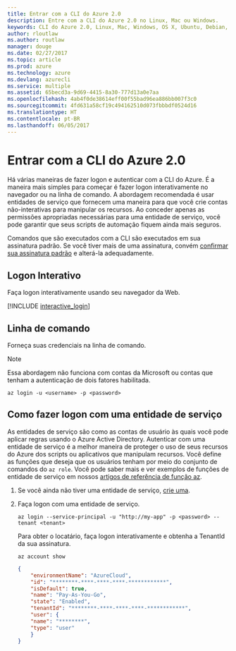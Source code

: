 ```yaml
---
title: Entrar com a CLI do Azure 2.0
description: Entre com a CLI do Azure 2.0 no Linux, Mac ou Windows.
keywords: CLI do Azure 2.0, Linux, Mac, Windows, OS X, Ubuntu, Debian, CentOS, RHEL, SUSE, CoreOS, Docker, Windows, Python, PIP
author: rloutlaw
ms.author: routlaw
manager: douge
ms.date: 02/27/2017
ms.topic: article
ms.prod: azure
ms.technology: azure
ms.devlang: azurecli
ms.service: multiple
ms.assetid: 65becd3a-9d69-4415-8a30-777d13a0e7aa
ms.openlocfilehash: 4ab4f0de38614eff00f55bad96ea886bb007f3c0
ms.sourcegitcommit: 4fd631a58cf19c494162510d073fbbbdf0524d16
ms.translationtype: HT
ms.contentlocale: pt-BR
ms.lasthandoff: 06/05/2017
---
```

# <a name="log-in-with-azure-cli-20"></a>Entrar com a CLI do Azure 2.0

Há várias maneiras de fazer logon e autenticar com a CLI do Azure. É a maneira mais simples para começar é fazer logon interativamente no navegador ou na linha de comando. A abordagem recomendada é usar entidades de serviço que fornecem uma maneira para que você crie contas não-interativas para manipular os recursos. Ao conceder apenas as permissões apropriadas necessárias para uma entidade de serviço, você pode garantir que seus scripts de automação fiquem ainda mais seguros.

Comandos que são executados com a CLI são executados em sua assinatura padrão.  Se você tiver mais de uma assinatura, convém [confirmar sua assinatura padrão](manage-azure-subscriptions-azure-cli.md) e alterá-la adequadamente.

## <a name="interactive-log-in"></a>Logon Interativo

Faça logon interativamente usando seu navegador da Web.

[!INCLUDE [interactive_login](includes/interactive-login.md)]

## <a name="command-line"></a>Linha de comando

Forneça suas credenciais na linha de comando.

> [!Note]
> Essa abordagem não funciona com contas da Microsoft ou contas que tenham a autenticação de dois fatores habilitada.

```azurecli-interactive
az login -u <username> -p <password>
```

## <a name="logging-in-with-a-service-principal"></a>Como fazer logon com uma entidade de serviço

As entidades de serviço são como as contas de usuário às quais você pode aplicar regras usando o Azure Active Directory.
Autenticar com uma entidade de serviço é a melhor maneira de proteger o uso de seus recursos do Azure dos scripts ou aplicativos que manipulam recursos.
Você define as funções que deseja que os usuários tenham por meio do conjunto de comandos do `az role`.
Você pode saber mais e ver exemplos de funções de entidade de serviço em nossos [artigos de referência de função az](https://docs.microsoft.com/cli/azure/role.md).

1. Se você ainda não tiver uma entidade de serviço, [crie uma](create-an-azure-service-principal-azure-cli.md).

1. Faça logon com uma entidade de serviço.

   ```azurecli-interactive
   az login --service-principal -u "http://my-app" -p <password> --tenant <tenant>
   ```

   Para obter o locatário, faça logon interativamente e obtenha a TenantId da sua assinatura.

   ```azurecli
   az account show
   ```

   ```json
   {
       "environmentName": "AzureCloud",
       "id": "********-****-****-****-************",
       "isDefault": true,
       "name": "Pay-As-You-Go",
       "state": "Enabled",
       "tenantId": "********-****-****-****-************",
       "user": {
       "name": "********",
       "type": "user"
       }
   }
   ```